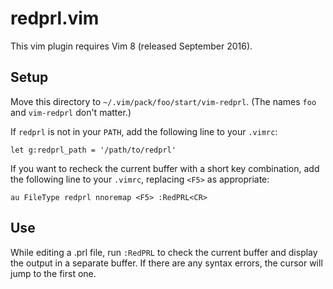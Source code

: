 # redprl.vim

This vim plugin requires Vim 8 (released September 2016).

## Setup

Move this directory to `~/.vim/pack/foo/start/vim-redprl`. (The names `foo` and
`vim-redprl` don't matter.)

If `redprl` is not in your `PATH`, add the following line to your `.vimrc`:

    let g:redprl_path = '/path/to/redprl'

If you want to recheck the current buffer with a short key combination, add the
following line to your `.vimrc`, replacing `<F5>` as appropriate:

    au FileType redprl nnoremap <F5> :RedPRL<CR>

## Use

While editing a .prl file, run `:RedPRL` to check the current buffer and display
the output in a separate buffer. If there are any syntax errors, the cursor will
jump to the first one.
